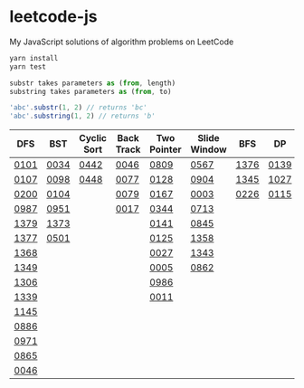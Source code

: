 # leetcode-js
My JavaScript solutions of algorithm problems on LeetCode

```sh
yarn install
yarn test
```

```js
substr takes parameters as (from, length)
substring takes parameters as (from, to)

'abc'.substr(1, 2) // returns 'bc'
'abc'.substring(1, 2) // returns 'b'
```

|DFS|BST|Cyclic Sort|Back Track|Two Pointer|Slide Window|BFS|DP|
|---|---|---|---|---|---|---|---|
|[0101](https://github.com/tony40508/leetcode-js/blob/master/0101_symmetricTree/index.js)|[0034](https://github.com/tony40508/leetcode-js/blob/master/0034_FindFirstAndLastPositionOfElementInSortedArray/index.js)|[0442](https://github.com/tony40508/leetcode-js/blob/9f469316f64a4fdf75c530154aeb7dfd134a21c2/0442_FindAllDuplicatesInAnArray/index.js)|[0046](https://github.com/tony40508/leetcode-js/blob/master/0046_Permutations/index.js)|[0809](https://github.com/tony40508/leetcode-js/blob/master/0809_Expressive_Words/index.js)|[0567](https://github.com/tony40508/leetcode-js/blob/master/0567_PermutationInString/index.js)|[1376](https://github.com/tony40508/leetcode-js/blob/master/1376_TimeNeededToInformAllEmployees/index.js)|[0139](https://github.com/tony40508/leetcode-js/blob/master/0139_WordBreak/index.js)|
|[0107](https://github.com/tony40508/leetcode-js/blob/master/0107_levelOrderBottomTree/index.js)|[0098](https://github.com/tony40508/leetcode-js/blob/master/0098_ValidateBinarySearchTree/index.js)|[0448](https://github.com/tony40508/leetcode-js/blob/9f469316f64a4fdf75c530154aeb7dfd134a21c2/0448_FindAllNumbersDisappearedInAnArray/index.js)|[0077](https://github.com/tony40508/leetcode-js/blob/master/0077_Combinations/index.js)|[0128](https://github.com/tony40508/leetcode-js/blob/2a728e19d89bc8c6433d97598e3bf52afbfc7eca/0128_LongestConsecutiveSequence/index.js)|[0904](https://github.com/tony40508/leetcode-js/blob/master/0904_FruitIntoBaskets/index.js)|[1345](https://github.com/tony40508/leetcode-js/blob/7da1d0a19d5a720b977647d9c7aeb88cd6c4f595/1345_JumpGameIV/index.js)| [1027](https://github.com/tony40508/leetcode-js/blob/master/1027_LongestArithmeticSubsequence/index.js)
|[0200](https://github.com/tony40508/leetcode-js/blob/master/0200_NumberOfIslands/index.js)|[0104](https://github.com/tony40508/leetcode-js/blob/master/0104_maxDepthOfBinaryTree/index.js)|   |[0079](https://github.com/tony40508/leetcode-js/blob/master/0079_WordSearch/index.js)|[0167](https://github.com/tony40508/leetcode-js/blob/master/0167_TwoSumII-InputArrayIsSorted/index.js)|[0003](https://github.com/tony40508/leetcode-js/blob/master/0003_LongestSubstringWithoutRepeatingCharacters/index.js)| [0226](https://github.com/tony40508/leetcode-js/blob/master/0226_InvertBinaryTree/index.js)|[0115](https://github.com/tony40508/leetcode-js/blob/master/0115_DistinctSubsequences/index.js)|
|[0987](https://github.com/tony40508/leetcode-js/blob/master/0987_VerticalOrderTraversalOfABinaryTree/index.js)|[0951](https://github.com/tony40508/leetcode-js/blob/master/0951_FlipEquivalentBinaryTrees/index.js)|   |[0017](https://github.com/tony40508/leetcode-js/blob/master/0017_LetterCombinationsOfAPhoneNumber/index.js)|[0344](https://github.com/tony40508/leetcode-js/blob/master/0344_ReverseString/index.js)|[0713](https://github.com/tony40508/leetcode-js/blob/master/0713_SubarrayProductLessThanK/index.js)|   |   |   |
|[1379](https://github.com/tony40508/leetcode-js/blob/master/1379_FindACorrespondingNodeOfABinaryTreeInACloneOfThat/index.js)|[1373](https://github.com/tony40508/leetcode-js/blob/master/1373_MaximumSumBSTInBinaryTree/index.js)|   |   |[0141](https://github.com/tony40508/leetcode-js/blob/master/0141_LinkedListCycle/index.js)|[0845](https://github.com/tony40508/leetcode-js/blob/master/0845_LongestMountainInArray/index.js)
|[1377](https://github.com/tony40508/leetcode-js/blob/master/1377_FrogPositionAfterTSeconds/index.js)|[0501](https://github.com/tony40508/leetcode-js/blob/master/0501_FindModeInBinarySearchTree/index.js)|   |   |[0125](https://github.com/tony40508/leetcode-js/blob/master/0125_isPalindrome/index.js)|[1358](https://github.com/tony40508/leetcode-js/blob/master/1358_NumberOfSubstringsContainingAllThreeCharacters/index.js)
|[1368](https://github.com/tony40508/leetcode-js/blob/master/1368_MinimumCostToMakeAtLeastOneValidPathInAGrid/index.js)|   |   |   |[0027](https://github.com/tony40508/leetcode-js/blob/master/0027_RemoveElement/index.js)|[1343](https://github.com/tony40508/leetcode-js/blob/master/1343_NumberOfSubArraysOfSizeKAndAverageGreaterThanOrEqualToThreshold/index.js)
|[1349](https://github.com/tony40508/leetcode-js/blob/master/1349_MaximumStudentsTakingExam/index.js)|   |   |   |[0005](https://github.com/tony40508/leetcode-js/blob/master/0005_LongestPalindromicSubstring/index.js)|[0862](https://github.com/tony40508/leetcode-js/blob/78d848d455524e35e51fcbfde1ea2600c2a98eb0/0862_ShortestSubarrayWithSumAtLeastK/index.js)
|[1306](https://github.com/tony40508/leetcode-js/blob/master/1306_JumpGameIII/index.js)|   |   |   |[0986](https://github.com/tony40508/leetcode-js/blob/master/0986_IntervalListIntersections/index.js)   |
|[1339](https://github.com/tony40508/leetcode-js/blob/master/1339_MaximumProductOfSplittedBinaryTree/index.js)|   |   |   |[0011](https://github.com/tony40508/leetcode-js/blob/master/0011_ContainerWithMostWater/index.js)|
|[1145](https://github.com/tony40508/leetcode-js/blob/master/1145_BinaryTreeColoringGame/index.js)|   |   |   |   |
|[0886](https://github.com/tony40508/leetcode-js/blob/master/0886_PossibleBipartition/index.js)|   |   |   |   |
|[0971](https://github.com/tony40508/leetcode-js/blob/master/0971_FlipBinaryTreeToMatchPreorderTraversal/index.js)|   |   |   |   |
|[0865](https://github.com/tony40508/leetcode-js/blob/master/0865_SmallestSubtreeWithAllTheDeepestNodes/index.js)|   |   |   |   |
|[0046](https://github.com/tony40508/leetcode-js/blob/master/0046_Permutations/index.js)|   |   |   |   |

